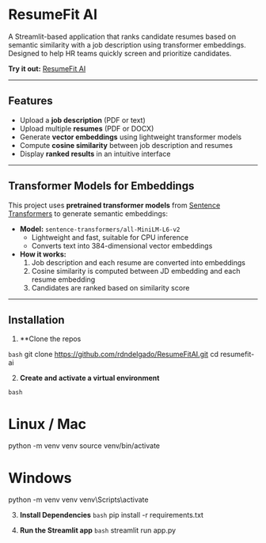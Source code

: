 # ResumeFit AI

A Streamlit-based application that ranks candidate resumes based on semantic similarity with a job description using transformer embeddings. Designed to help HR teams quickly screen and prioritize candidates.

**Try it out:** [ResumeFit AI](https://resumefitai-rd.streamlit.app/)

---

## Features

- Upload a **job description** (PDF or text)
- Upload multiple **resumes** (PDF or DOCX)
- Generate **vector embeddings** using lightweight transformer models
- Compute **cosine similarity**  between job description and resumes
- Display **ranked results** in an intuitive interface

---

## Transformer Models for Embeddings

This project uses **pretrained transformer models** from [Sentence Transformers](https://www.sbert.net/) to generate semantic embeddings:

- **Model:** `sentence-transformers/all-MiniLM-L6-v2`  
  - Lightweight and fast, suitable for CPU inference  
  - Converts text into 384-dimensional vector embeddings  
- **How it works:**  
  1. Job description and each resume are converted into embeddings  
  2. Cosine similarity is computed between JD embedding and each resume embedding  
  3. Candidates are ranked based on similarity score

---

## Installation

1. **Clone the repos

``bash``
git clone https://github.com/rdndelgado/ResumeFitAI.git
cd resumefit-ai

2. **Create and activate a virtual environment**

``bash``
# Linux / Mac
python -m venv venv
source venv/bin/activate

# Windows
python -m venv venv
venv\Scripts\activate

3. **Install Dependencies**
``bash``
pip install -r requirements.txt

4. **Run the Streamlit app**
``bash``
streamlit run app.py